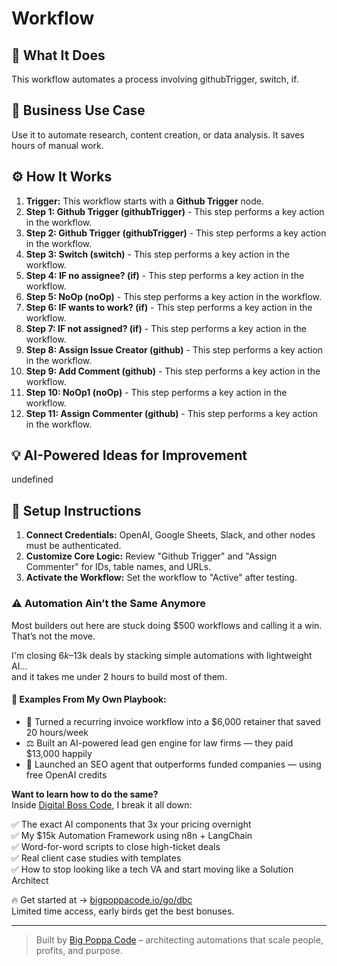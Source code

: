 # Workflow

## 🚀 What It Does
This workflow automates a process involving githubTrigger, switch, if.

## 💼 Business Use Case
Use it to automate research, content creation, or data analysis. It saves hours of manual work.

## ⚙️ How It Works
1.  **Trigger:** This workflow starts with a **Github Trigger** node.
2. **Step 1: Github Trigger (githubTrigger)** - This step performs a key action in the workflow.
3. **Step 2: Github Trigger (githubTrigger)** - This step performs a key action in the workflow.
4. **Step 3: Switch (switch)** - This step performs a key action in the workflow.
5. **Step 4: IF no assignee? (if)** - This step performs a key action in the workflow.
6. **Step 5: NoOp (noOp)** - This step performs a key action in the workflow.
7. **Step 6: IF wants to work? (if)** - This step performs a key action in the workflow.
8. **Step 7: IF not assigned? (if)** - This step performs a key action in the workflow.
9. **Step 8: Assign Issue Creator (github)** - This step performs a key action in the workflow.
10. **Step 9: Add Comment (github)** - This step performs a key action in the workflow.
11. **Step 10: NoOp1 (noOp)** - This step performs a key action in the workflow.
12. **Step 11: Assign Commenter (github)** - This step performs a key action in the workflow.

## 💡 AI-Powered Ideas for Improvement
undefined

## 🔧 Setup Instructions
1. **Connect Credentials:** OpenAI, Google Sheets, Slack, and other nodes must be authenticated.
2. **Customize Core Logic:** Review "Github Trigger" and "Assign Commenter" for IDs, table names, and URLs.
3. **Activate the Workflow:** Set the workflow to "Active" after testing.

### ⚠️ Automation Ain’t the Same Anymore

Most builders out here are stuck doing $500 workflows and calling it a win.  
That’s not the move.  

I'm closing $6k–$13k deals by stacking simple automations with lightweight AI...  
and it takes me under 2 hours to build most of them.

#### 🧠 Examples From My Own Playbook:
- 🔁 Turned a recurring invoice workflow into a $6,000 retainer that saved 20 hours/week  
- ⚖️ Built an AI-powered lead gen engine for law firms — they paid $13,000 happily  
- 🚀 Launched an SEO agent that outperforms funded companies — using free OpenAI credits  

**Want to learn how to do the same?**  
Inside [Digital Boss Code](https://bigpoppacode.io/go/dbc), I break it all down:

✅ The exact AI components that 3x your pricing overnight  
✅ My $15k Automation Framework using n8n + LangChain  
✅ Word-for-word scripts to close high-ticket deals  
✅ Real client case studies with templates  
✅ How to stop looking like a tech VA and start moving like a Solution Architect  

🔥 Get started at → [bigpoppacode.io/go/dbc](https://bigpoppacode.io/go/dbc)  
Limited time access, early birds get the best bonuses.

---
> Built by [Big Poppa Code](https://bigpoppacode.io) – architecting automations that scale people, profits, and purpose.
